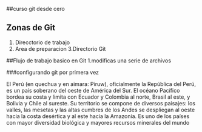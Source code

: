 ##curso git desde cero

## Zonas de Git
1. Direcctorio de trabajo
2. Area de preparacion
3.Directorio Git

##Flujo de trabajo basico en Git
1.modificas una serie de archivos

###configurando git por primera vez

El Perú (en quechua y en aimara: Piruw), oficialmente la República del Perú, es un país soberano del oeste de América del Sur. El océano Pacífico bordea su costa y limita con Ecuador y Colombia al norte, Brasil al este, y Bolivia y Chile al sureste. Su territorio se compone de diversos paisajes: los valles, las mesetas y las altas cumbres de los Andes se despliegan al oeste hacia la costa desértica y al este hacia la Amazonia. Es uno de los países con mayor diversidad biológica y mayores recursos minerales del mundo
